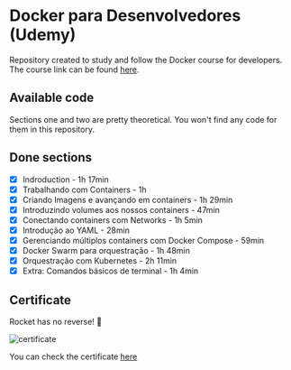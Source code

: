 # Docker para Desenvolvedores (Udemy)

Repository created to study and follow the Docker course for developers. The course link can be found [here](https://www.udemy.com/course/docker-para-desenvolvedores-com-docker-swarm-e-kubernetes/).

## Available code

Sections one and two are pretty theoretical. You won't find any code for them in this repository.

## Done sections

- [x] Indroduction - 1h 17min
- [x] Trabalhando com Containers - 1h
- [x] Criando Imagens e avançando em containers - 1h 29min
- [x] Introduzindo volumes aos nossos containers - 47min
- [x] Conectando containers com Networks - 1h 5min
- [x] Introdução ao YAML - 28min
- [x] Gerenciando múltiplos containers com Docker Compose - 59min
- [x] Docker Swarm para orquestração - 1h 48min
- [x] Orquestração com Kubernetes - 2h 11min
- [x] Extra: Comandos básicos de terminal - 1h 4min

## Certificate

Rocket has no reverse! :rocket:

![certificate](https://udemy-certificate.s3.amazonaws.com/image/UC-e938e9f7-fd1e-4596-a353-b8ce93f1cbde.jpg?v=1620449379000)

You can check the certificate [here](https://www.udemy.com/certificate/UC-e938e9f7-fd1e-4596-a353-b8ce93f1cbde/)
